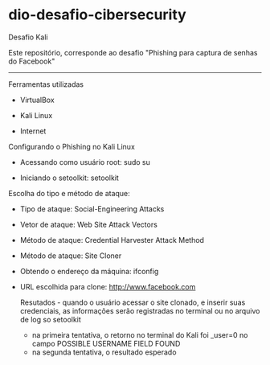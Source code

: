 # dio-desafio-cibersecurity
Desafio Kali  

Este repositório, corresponde ao desafio "Phishing para captura de senhas do Facebook" 

----------------------------------------------------------------------------
Ferramentas utilizadas  

- VirtualBox  

- Kali Linux  

- Internet

    
Configurando o Phishing no Kali Linux  

- Acessando como usuário root: sudo su
   
- Iniciando o setoolkit: setoolkit
  
Escolha do tipo e método de ataque:  
- Tipo de ataque: Social-Engineering Attacks
  
- Vetor de ataque: Web Site Attack Vectors
  
- Método de ataque: Credential Harvester Attack Method
   
- Método de ataque: Site Cloner
  
- Obtendo o endereço da máquina: ifconfig
  
- URL escolhida para clone: http://www.facebook.com
  
  Resutados - quando o usuário acessar o site clonado, e inserir suas credenciais, as informações serão registradas no terminal ou no arquivo de log so setoolkit
  
  - na primeira tentativa, o retorno no terminal do Kali foi _user=0 no campo POSSIBLE USERNAME FIELD FOUND
  - na segunda tentativa, o resultado esperado 


 
  
